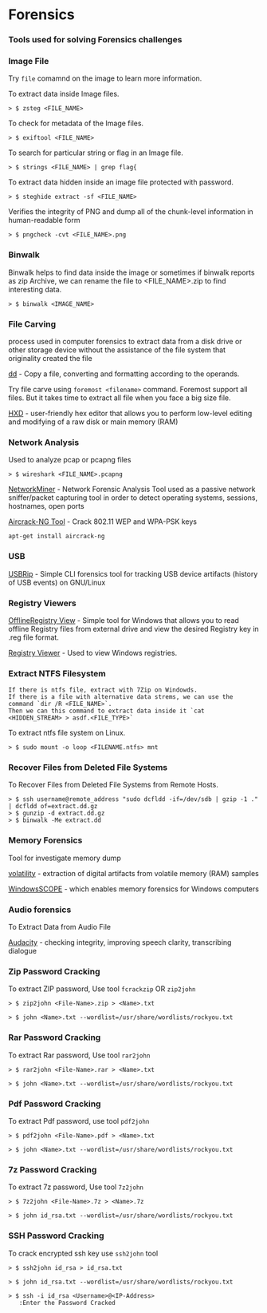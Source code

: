 # Forensics

### Tools used for solving Forensics challenges

### Image File

Try `file` comamnd on the image to learn more information.

To extract data inside Image files.



```
> $ zsteg <FILE_NAME>
```

To check for metadata of the Image files.

```
> $ exiftool <FILE_NAME>
```

To search for particular string or flag in an Image file.

```
> $ strings <FILE_NAME> | grep flag{
```

To extract data hidden inside an image file protected with password.

```
> $ steghide extract -sf <FILE_NAME>
```
Verifies the integrity of PNG and dump all of the chunk-level information in human-readable form
```
> $ pngcheck -cvt <FILE_NAME>.png
```
### Binwalk

Binwalk helps to find data inside the image or sometimes if binwalk reports as zip Archive, we can rename the file to <FILE_NAME>.zip to find interesting data.
```
> $ binwalk <IMAGE_NAME>
```

### File Carving

process used in computer forensics to extract data from a disk drive or other storage device without the assistance of the file system that originality created the file

[dd](https://man7.org/linux/man-pages/man1/dd.1.html) - Copy a file, converting and formatting according to the operands.

Try file carve using `foremost <filename>` command. Foremost support all files. But it takes time to extract all file when you face a big size file.

[HXD](https://mh-nexus.de/en/hxd/) - user-friendly hex editor that allows you to perform low-level editing and modifying of a raw disk or main memory (RAM)

### Network Analysis

Used to analyze pcap or pcapng files

```
> $ wireshark <FILE_NAME>.pcapng
```

[NetworkMiner](https://www.netresec.com/index.ashx?page=NetworkMiner) -  Network Forensic Analysis Tool used as a passive network sniffer/packet capturing tool in order to detect operating systems, sessions, hostnames, open ports

[Aircrack-NG Tool](https://www.aircrack-ng.org/) - Crack 802.11 WEP and WPA-PSK keys
```
apt-get install aircrack-ng
```

### USB

[USBRip](https://github.com/snovvcrash/usbrip) - Simple CLI forensics tool for tracking USB device artifacts (history of USB events) on GNU/Linux

### Registry Viewers

[OfflineRegistry View](https://www.nirsoft.net/utils/offline_registry_view.html) - Simple tool for Windows that allows you to read offline Registry files from external drive and view the desired Registry key in .reg file format.

[Registry Viewer](https://accessdata.com/product-download/registry-viewer-2-0-0) - Used to view Windows registries.

### Extract NTFS Filesystem

```
If there is ntfs file, extract with 7Zip on Windowds. 
If there is a file with alternative data strems, we can use the command `dir /R <FILE_NAME>`.
Then we can this command to extract data inside it `cat <HIDDEN_STREAM> > asdf.<FILE_TYPE>`
```

To extract ntfs file system on Linux.

```
> $ sudo mount -o loop <FILENAME.ntfs> mnt
```

### Recover Files from Deleted File Systems

To Recover Files from Deleted File Systems from Remote Hosts.
```
> $ ssh username@remote_address "sudo dcfldd -if=/dev/sdb | gzip -1 ." | dcfldd of=extract.dd.gz
> $ gunzip -d extract.dd.gz
> $ binwalk -Me extract.dd
```

### Memory Forensics 

Tool for investigate memory dump


[volatility](https://github.com/volatilityfoundation/volatility) - extraction of digital artifacts from volatile memory (RAM) samples

[WindowsSCOPE](http://www.windowsscope.com/) - which enables memory forensics for Windows computers

### Audio forensics

To Extract Data from Audio File 


[Audacity](https://sourceforge.net/projects/audacity/) -  checking integrity, improving speech clarity, transcribing dialogue





### Zip Password Cracking

To extract ZIP password, Use tool `fcrackzip` OR `zip2john`

```
> $ zip2john <File-Name>.zip > <Name>.txt
 
> $ john <Name>.txt --wordlist=/usr/share/wordlists/rockyou.txt
```
### Rar Password Cracking 

To extract Rar password, Use tool `rar2john`

```
> $ rar2john <File-Name>.rar > <Name>.txt

> $ john <Name>.txt --wordlist=/usr/share/wordlists/rockyou.txt

```

### Pdf Password Cracking 

To extract Pdf password, use tool `pdf2john`

```
> $ pdf2john <File-Name>.pdf > <Name>.txt

> $ john <Name>.txt --wordlist=/usr/share/wordlists/rockyou.txt

```

### 7z Password Cracking

To extract 7z password, Use tool `7z2john`

```
> $ 7z2john <File-Name>.7z > <Name>.7z

> $ john id_rsa.txt --wordlist=/usr/share/wordlists/rockyou.txt

```

### SSH Password Cracking

To crack encrypted ssh key use `ssh2john` tool

```
> $ ssh2john id_rsa > id_rsa.txt

> $ john id_rsa.txt --wordlist=/usr/share/wordlists/rockyou.txt

> $ ssh -i id_rsa <Username>@<IP-Address>
   :Enter the Password Cracked 
```